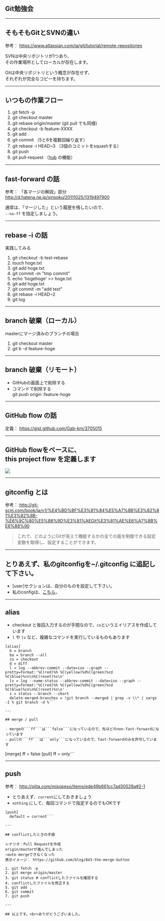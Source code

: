 ## Git勉強会

---

## そもそもGitとSVNの違い

参考： https://www.atlassian.com/ja/git/tutorial/remote-repositories

SVNは中央リポジトリが1つあり、  
その作業場所としてローカルが存在します。

Gitは中央リポジトリという概念が存在せず、  
それぞれが完全なコピーを持ちます。  

---

## いつもの作業フロー

1. git fetch -p
2. git checkout master
3. git rebase origin/master
(git pull でも同様)
4. git checkout -b feature-XXXX
5. git add .
6. git commit
（5と6を複数回繰り返す）
7. git rebase -i HEAD~3
（3個のコミットをsquashする）
8. git push
9. git pull-request
（[hub](https://hub.github.com/) の機能）

---

## fast-forward の話

参考： 「各マージの解説」部分 http://d.hatena.ne.jp/sinsoku/20111025/1319497900


通常は、「マージした」という履歴を残したいので、  
 ```--no-ff``` を指定しましょう。

---

## rebase -i の話
実践してみる

1. git checkout -b test-rebase
2. touch hoge.txt
3. git add hoge.txt
4. git commit -m "tmp commit"
5. echo 'hogehoge' >> hoge.txt
6. git add hoge.txt
7. git commit -m "add text"
8. git rebase -i HEAD~2
9. git log

---

## branch 破棄（ローカル）

masterにマージ済みのブランチの場合

1. git checkout master
2. git b -d feature-hoge

---

## branch 破棄（リモート）

- GitHubの画面上で削除する
- コマンドで削除する  
git push origin :feature-hoge

---

## GitHub flow の話

定義： https://gist.github.com/Gab-km/3705015


---

## GitHub flowをベースに、<br> this project flow を定義します

<img src="img/this_project flow.png" style="background-color: #ffffff;">

---

## gitconfig とは

参考： http://git-scm.com/book/ja/v1/%E4%BD%BF%E3%81%84%E5%A7%8B%E3%82%81%E3%82%8B-%E6%9C%80%E5%88%9D%E3%81%AEGit%E3%81%AE%E6%A7%8B%E6%88%90

> これで、どのようにGitが見えて機能するかの全ての面を制御できる設定変数を取得し、設定することができます。

---

## とりあえず、私のgitconfigを~/.gitconfig に追記して下さい。

- [user]セクションは、自分のものを設定して下さい。
- 私のconfigは、[こちら](https://github.com/noboru-i/.dotfiles/blob/master/.gitconfig)。

---

## alias

- checkout と毎回入力するのが手間なので、```co```というエイリアスを作成しています
- ```l``` や ```lv``` など、複雑なコマンドを実行しているものもあります

```
[alias]
  b = branch
  ba = branch --all
  co = checkout
  d = diff
  l = log --abbrev-commit --date=iso --graph --pretty=format:'%C(red)%h %C(yellow)%d%C(green)%cd %C(blue)%cn\n%C(reset)%s\n'
  lv = log --name-status --abbrev-commit --date=iso --graph --pretty=format:'%C(red)%h %C(yellow)%d%C(green)%cd %C(blue)%cn\n%C(reset)%s\n'
  s = status --branch --short
  delete-merged-branches = !git branch --merged | grep -v \\* | xargs -I % git branch -d %```

---

## merge / pull

- mergeの```ff```は```false```になっているので、先ほどのnon-fast-forwardになっています
- pullの```ff```は```only```になっているので、fast-forwardのみを許可しています

```
[merge]
    ff = false
[pull]
    ff = only```

---

## push

参考： http://qiita.com/misopeso/items/ede49b661cc7ad30528a#2-1

- とりあえず、```current```にしておきましょう
- ```nothing``` にして、毎回コマンドで指定するのでもOKです

```
[push]
  default = current```

---

## conflictしたときの手順

シナリオ：Pull Requestを作成  
origin/masterが進んでしまった  
→auto mergeできなくなった  
表示イメージ： https://github.com/blog/843-the-merge-button

1. git fetch -p
2. git merge origin/master
3. git status # conflictしたファイルを確認する
4. conflictしたファイルを修正する
5. git add .
6. git commit
7. git push

---

## 以上です。<br>ありがとうございました。
